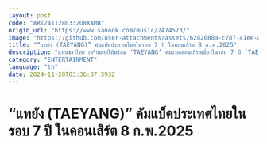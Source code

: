 ```yaml
---
layout: post
code: "ART2411280332U8XAMB"
origin_url: "https://www.sanook.com/music/2474573/"
image: "https://github.com/user-attachments/assets/6282088a-c787-41ee-a04f-f73ad15ddd1c"
title: "“แทยัง (TAEYANG)” คัมแบ็คประเทศไทยในรอบ 7 ปี ในคอนเสิร์ต 8 ก.พ.2025"
description: "แฟนชาวไทย เตรียมตัวให้พร้อม ‘TAEYANG’ คัมแบคคอนเสิร์ตเดี่ยวในรอบ 7 ปี ‘TAEYANG 2025 TOUR [THE LIGHT YEAR] IN BANGKOK’ 8 กุมภาพันธ์ 2568 ที่อิมแพ็ค อารีน่า"
category: "ENTERTAINMENT"
language: "th"
date: 2024-11-28T03:36:37.593Z
---
```


# “แทยัง (TAEYANG)” คัมแบ็คประเทศไทยในรอบ 7 ปี ในคอนเสิร์ต 8 ก.พ.2025